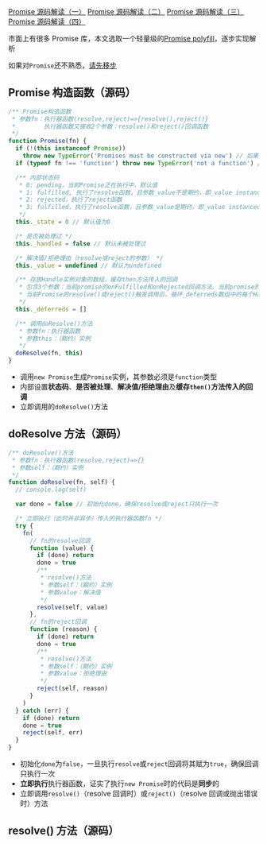 <a href="" target="_blank">Promise 源码解读（一）</a>
<a href="" target="_blank">Promise 源码解读（二）</a>
<a href="" target="_blank">Promise 源码解读（三）</a>
<a href="" target="_blank">Promise 源码解读（四）</a>

市面上有很多 Promise 库，本文选取一个轻量级的<a href="https://github.com/taylorhakes/promise-polyfill" target="_blank">Promise polyfill</a>，逐步实现解析

如果对`Promise`还不熟悉，<a href="https://github.com/simon9124/my_demos/blob/master/javascript%E9%AB%98%E7%BA%A7%E7%A8%8B%E5%BA%8F%E8%AE%BE%E8%AE%A1%EF%BC%88%E7%AC%AC%E5%9B%9B%E7%89%88%EF%BC%89/%E7%AC%AC11%E7%AB%A0%20%E6%9C%9F%E7%BA%A6%E4%B8%8E%E5%BC%82%E6%AD%A5%E5%87%BD%E6%95%B0/11.2.%E6%9C%9F%E7%BA%A6.md" target="_blank">请先移步</a>

## Promise 构造函数（源码）

```js
/** Promise构造函数
 * 参数fn：执行器函数(resolve,reject)=>{resolve(),reject()}
 *        执行器函数又接收2个参数：resolve()和reject()回调函数
 */
function Promise(fn) {
  if (!(this instanceof Promise))
    throw new TypeError('Promises must be constructed via new') // 如果实例对象不是Promise的实例，抛出错误
  if (typeof fn !== 'function') throw new TypeError('not a function') // 如果传入的“执行器函数”不是function类型，抛出错误

  /** 内部状态码
   * 0: pending，当前Promise正在执行中，默认值
   * 1: fulfilled, 执行了resolve函数，且参数_value不是期约，即_value instanceof Promise === false
   * 2: rejected，执行了reject函数
   * 3: fulfilled，执行了resolve函数，且参数_value是期约，即_value instanceof Promise === true
   */
  this._state = 0 // 默认值为0

  /* 是否被处理过 */
  this._handled = false // 默认未被处理过

  /* 解决值/拒绝理由（resolve或reject的参数） */
  this._value = undefined // 默认为undefined

  /** 存放Handle实例对象的数组，缓存then方法传入的回调
   * 包含3个参数：当前promise的onFulfilled和onRejected回调方法、当前promise的完成后要执行的promise
   * 当前Promise的resolve()或reject()触发调用后，循环_deferreds数组中的每个Handle实例，处理对应的onFulfilled和onRejected方法
   */
  this._deferreds = []

  /** 调用doResolve()方法
   * 参数fn：执行器函数
   * 参数this：（期约）实例
   */
  doResolve(fn, this)
}
```

- 调用`new Promise`生成`Promise`实例，其参数必须是`function`类型
- 内部设置**状态码**、**是否被处理**、**解决值/拒绝理由**及**缓存`then()`方法传入的回调**
- 立即调用的`doResolve()`方法

## doResolve 方法（源码）

```js
/** doResolve()方法
 * 参数fn：执行器函数(resolve,reject)=>{}
 * 参数self：（期约）实例
 */
function doResolve(fn, self) {
  // console.log(self)

  var done = false // 初始化done，确保resolve或reject只执行一次

  /* 立即执行（此时并非异步）传入的执行器函数fn */
  try {
    fn(
      // fn的resolve回调
      function (value) {
        if (done) return
        done = true
        /**
         * resolve()方法
         * 参数self：（期约）实例
         * 参数value：解决值
         */
        resolve(self, value)
      },
      // fn的reject回调
      function (reason) {
        if (done) return
        done = true
        /**
         * resolve()方法
         * 参数self：（期约）实例
         * 参数value：拒绝理由
         */
        reject(self, reason)
      }
    )
  } catch (err) {
    if (done) return
    done = true
    reject(self, err)
  }
}
```

- 初始化`done`为`false`，一旦执行`resolve`或`reject`回调将其赋为`true`，确保回调只执行一次
- **立即执行**执行器函数，证实了执行`new Promise`时的代码是**同步**的
- 立即调用`resolve()`（resolve 回调时）或`reject()`（resolve 回调或抛出错误时）方法

## resolve() 方法（源码）
